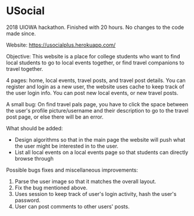 # USocial
2018 UIOWA hackathon. Finished with 20 hours. No changes to the code made since.

Website:
https://usocialplus.herokuapp.com/

Objective: This website is a place for college students who want to find local students to go to local events together, or find travel companions to travel together. 

4 pages: home, local events, travel posts, and travel post details. You can register and login as a new user, the website uses cache to keep track of the user login info. You can post new local events, or new travel posts.

A small bug: On find travel pals page, you have to click the space between the user's profile picture/username and their description to go to the travel post page, or else there will be an error.

What should be added:
- Design algorithms so that in the main page the website will push what the user might be interested in to the user.
- List all local events on a local events page so that students can directly browse through

Possible bugs fixes and miscellaneous improvements:
1. Parse the user image so that it matches the overall layout.
2. Fix the bug mentioned above.
3. Uses session to keep track of user's login activity, hash the user's password. 
4. User can post comments to other users' posts.
